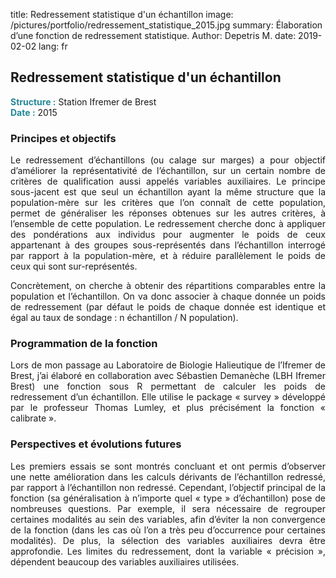 title: Redressement statistique d'un échantillon
image: /pictures/portfolio/redressement_statistique_2015.jpg
summary: Élaboration d’une fonction de redressement statistique.
Author: Depetris M.
date: 2019-02-02
lang: fr

## Redressement statistique d'un échantillon

<font color="#238896"><strong>Structure :</strong></font> Station Ifremer de Brest
<br><font color="#238896"><strong>Date :</strong></font> 2015

### Principes et objectifs

<p style="text-align: justify">
Le redressement d’échantillons (ou calage sur marges) a pour objectif d’améliorer la représentativité de l’échantillon, sur un certain nombre de critères de qualification aussi appelés variables auxiliaires. Le principe sous-jacent est que seul un échantillon ayant la même structure que la population-mère sur les critères que l’on connaît de cette population, permet de généraliser les réponses obtenues sur les autres critères, à l’ensemble de cette population. Le redressement cherche donc à appliquer des pondérations aux individus pour augmenter le poids de ceux appartenant à des groupes sous-représentés dans l’échantillon interrogé par rapport à la population-mère, et à réduire parallèlement le poids de ceux qui sont sur-représentés.
</p>

<p style="text-align: justify">
Concrètement, on cherche à obtenir des répartitions comparables entre la population et l’échantillon. On va donc associer à chaque donnée un poids de redressement (par défaut le poids de chaque donnée est identique et égal au taux de sondage : n échantillon / N population).
</p>

### Programmation de la fonction

<p style="text-align: justify">
Lors de mon passage au Laboratoire de Biologie Halieutique de l’Ifremer de Brest, j’ai élaboré en collaboration avec Sébastien Demanèche (LBH Ifremer Brest) une fonction sous R permettant de calculer les poids de redressement d’un échantillon. Elle utilise le package « survey » développé par le professeur Thomas Lumley, et plus précisément la fonction « calibrate ».
</p>

### Perspectives et évolutions futures

<p style="text-align: justify">
Les premiers essais se sont montrés concluant et ont permis d’observer une nette amélioration dans les calculs dérivants de l’échantillon redressé, par rapport à l’échantillon non redressé. Cependant, l’objectif principal de la fonction (sa généralisation à n’importe quel « type » d’échantillon) pose de nombreuses questions. Par exemple, il sera nécessaire de regrouper certaines modalités au sein des variables, afin d’éviter la non convergence de la fonction (dans les cas où l’on a très peu d’occurrence pour certaines modalités). De plus, la sélection des variables auxiliaires devra être approfondie. Les limites du redressement, dont la variable « précision », dépendent beaucoup des variables auxiliaires utilisées.
</p>

